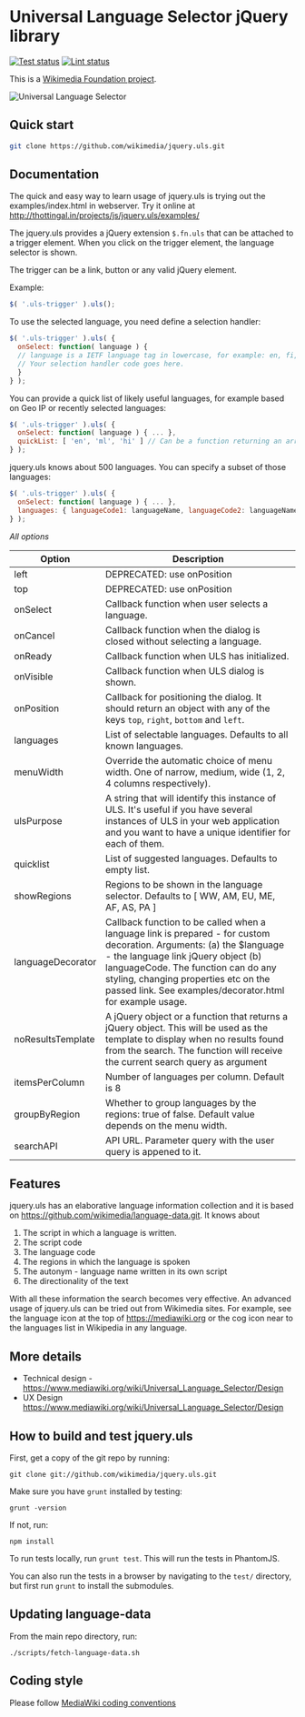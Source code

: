 Universal Language Selector jQuery library
==================================
[![Test status](https://github.com/wikimedia/jquery.uls/actions/workflows/node-test.yml/badge.svg)](https://github.com/wikimedia/jquery.uls/actions/workflows/node-test.yml)
[![Lint status](https://github.com/wikimedia/jquery.uls/actions/workflows/node-lint.yml/badge.svg)](https://github.com/wikimedia/jquery.uls/actions/workflows/node-lint.yml)

This is a [Wikimedia Foundation project](https://www.mediawiki.org/wiki/Project_Milkshake).


![Universal Language Selector](https://upload.wikimedia.org/wikipedia/commons/a/a1/UniversalLanguageSelector-Compact.png "Universal Language Selector")

Quick start
-----------

```bash
git clone https://github.com/wikimedia/jquery.uls.git
```

Documentation
-------------

The quick and easy way to learn usage of jquery.uls is trying out the examples/index.html in webserver. Try it online at http://thottingal.in/projects/js/jquery.uls/examples/

The jquery.uls provides a jQuery extension ```$.fn.uls``` that can be attached to a trigger element. When you click on the trigger element, the language selector is shown.

The trigger can be a link, button or any valid jQuery element.

Example:
```javascript
$( '.uls-trigger' ).uls();
```

To use the selected language, you need define a selection handler:

```javascript
$( '.uls-trigger' ).uls( {
  onSelect: function( language ) {
  // language is a IETF language tag in lowercase, for example: en, fi, ku-latn
  // Your selection handler code goes here.
  }
} );
```

You can provide a quick list of likely useful languages, for example based on Geo IP or recently selected languages:

```javascript
$( '.uls-trigger' ).uls( {
  onSelect: function( language ) { ... },
  quickList: [ 'en', 'ml', 'hi' ] // Can be a function returning an array too.
} );
```

jquery.uls knows about 500 languages. You can specify a subset of those languages:

```javascript
$( '.uls-trigger' ).uls( {
  onSelect: function( language ) { ... },
  languages: { languageCode1: languageName, languageCode2: languageName2, .... },
} );
```

*All options*

| Option      | Description |
|-------------|---------------------|
| left        | DEPRECATED: use onPosition |
| top         | DEPRECATED: use onPosition |
| onSelect    | Callback function when user selects a language. |
| onCancel    | Callback function when the dialog is closed without selecting a language. |
| onReady     | Callback function when ULS has initialized. |
| onVisible   | Callback function when ULS dialog is shown. |
| onPosition  | Callback for positioning the dialog. It should return an object with any of the keys `top`, `right`, `bottom` and `left`. |
| languages   | List of selectable languages. Defaults to all known languages. |
| menuWidth   | Override the automatic choice of menu width. One of narrow, medium, wide (1, 2, 4 columns respectively). |
| ulsPurpose  | A string that will identify this instance of ULS. It's useful if you have several instances of ULS in your web application and you want to have a unique identifier for each of them. |
| quicklist   | List of suggested languages. Defaults to empty list. |
| showRegions | Regions to be shown in the language selector. Defaults to [ WW, AM, EU, ME, AF, AS, PA ] |
| languageDecorator | Callback function to be called when a language link is prepared - for custom decoration. Arguments: (a) the $language - the language link jQuery object (b) languageCode. The function can do any styling, changing properties etc on the passed link. See examples/decorator.html for example usage.|
| noResultsTemplate | A jQuery object or a function that returns a jQuery object. This will be used as the template to display when no results found from the search. The function will receive the current search query as argument|
| itemsPerColumn | Number of languages per column. Default is 8 |
| groupByRegion | Whether to group languages by the regions: true of false. Default value depends on the menu width. |
| searchAPI   | API URL. Parameter query with the user query is appened to it. |


Features
--------
jquery.uls has an elaborative language information collection and it is based on https://github.com/wikimedia/language-data.git. It knows about

1. The script in which a language is written.
2. The script code
3. The language code
4. The regions in which the language is spoken
5. The autonym - language name written in its own script
6. The directionality of the text

With all these information the search becomes very effective. An advanced usage of jquery.uls can be tried out from Wikimedia sites. For example, see the language icon at the top of https://mediawiki.org or the cog icon near to the languages list in Wikipedia in any language.

More details
------------
* Technical design - https://www.mediawiki.org/wiki/Universal_Language_Selector/Design
* UX Design https://www.mediawiki.org/wiki/Universal_Language_Selector/Design


How to build and test jquery.uls
----------------------------------

First, get a copy of the git repo by running:

```shell
git clone git://github.com/wikimedia/jquery.uls.git
```

Make sure you have `grunt` installed by testing:

```shell
grunt -version
```

If not, run:

```shell
npm install
```

To run tests locally, run `grunt test`. This will run the tests in PhantomJS.

You can also run the tests in a browser by navigating to the `test/` directory, but first run `grunt` to install the submodules.

Updating language-data
----------------------------------

From the main repo directory, run:

```shell
./scripts/fetch-language-data.sh
```

Coding style
-------------

Please follow [MediaWiki coding conventions](https://www.mediawiki.org/wiki/Manual:Coding_conventions/JavaScript)
